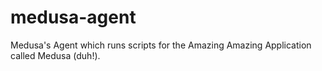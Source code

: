 # medusa-agent
Medusa's Agent which runs scripts for the Amazing Amazing Application called Medusa (duh!).
